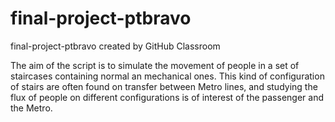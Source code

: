 # final-project-ptbravo
final-project-ptbravo created by GitHub Classroom

The aim of the script is to simulate the movement of people in a set of staircases containing normal an mechanical ones. This kind of configuration of stairs are often found on transfer between Metro lines, and studying the flux of people on different configurations is of interest of the passenger and the Metro.
